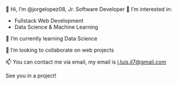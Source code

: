 👋 Hi, I’m @jorgelopez08, Jr. Software Developer
👀 I’m interested in:
- Fullstack Web Development
- Data Science & Machine Learning

🌱 I’m currently learning Data Science

💞️ I’m looking to collaborate on web projects

📫 You can contact me via email, my email is j.luis.jl7@gmail.com

See you in a project!

<!---
jorgelopez08/jorgelopez08 is a ✨ special ✨ repository because its `README.md` (this file) appears on your GitHub profile.
You can click the Preview link to take a look at your changes.
--->
